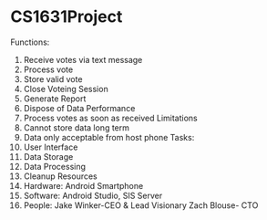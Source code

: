 # CS1631Project
Functions:
  1. Receive votes via text message
  2. Process vote
  3. Store valid vote
  4. Close Voteing Session
  5. Generate Report
  6. Dispose of Data
Performance
  1. Process votes as soon as received
Limitations
  1. Cannot store data long term
  2. Data only acceptable from host phone
Tasks:
  1. User Interface
  2. Data Storage
  3. Data Processing
  4. Cleanup
 Resources
  1. Hardware: Android Smartphone
  2. Software: Android Studio, SIS Server
  3. People: Jake Winker-CEO & Lead Visionary
             Zach Blouse- CTO
